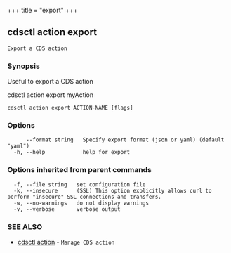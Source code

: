 +++
title = "export"
+++
## cdsctl action export

`Export a CDS action`

### Synopsis

Useful to export a CDS action

cdsctl action export myAction

```
cdsctl action export ACTION-NAME [flags]
```

### Options

```
      --format string   Specify export format (json or yaml) (default "yaml")
  -h, --help            help for export
```

### Options inherited from parent commands

```
  -f, --file string   set configuration file
  -k, --insecure      (SSL) This option explicitly allows curl to perform "insecure" SSL connections and transfers.
  -w, --no-warnings   do not display warnings
  -v, --verbose       verbose output
```

### SEE ALSO

* [cdsctl action](/manual/components/cdsctl/action/)	 - `Manage CDS action`

